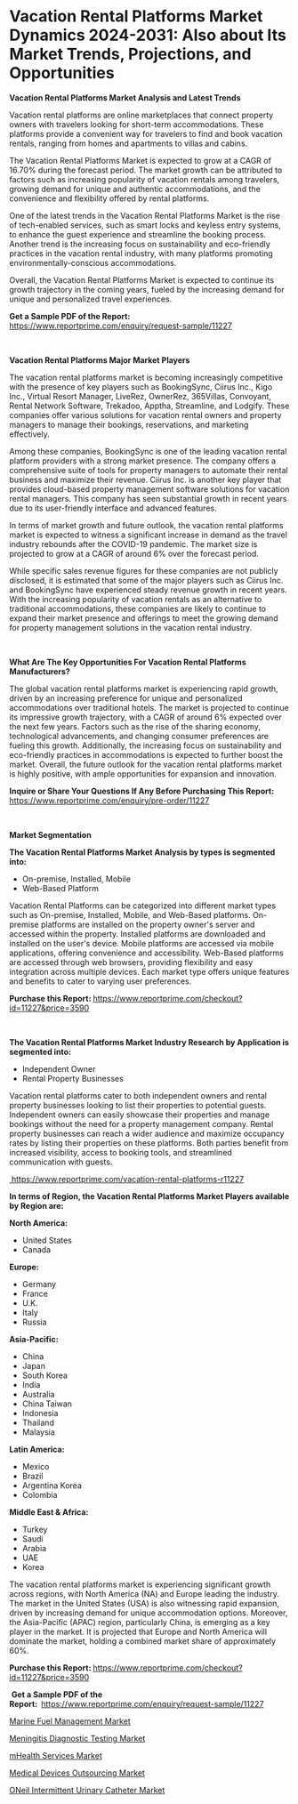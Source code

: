 <p><h1>Vacation Rental Platforms Market Dynamics 2024-2031: Also about Its Market Trends, Projections, and Opportunities</h1></p><p><strong>Vacation Rental Platforms Market Analysis and Latest Trends</strong></p>
<p><p>Vacation rental platforms are online marketplaces that connect property owners with travelers looking for short-term accommodations. These platforms provide a convenient way for travelers to find and book vacation rentals, ranging from homes and apartments to villas and cabins.</p><p>The Vacation Rental Platforms Market is expected to grow at a CAGR of 16.70% during the forecast period. The market growth can be attributed to factors such as increasing popularity of vacation rentals among travelers, growing demand for unique and authentic accommodations, and the convenience and flexibility offered by rental platforms.</p><p>One of the latest trends in the Vacation Rental Platforms Market is the rise of tech-enabled services, such as smart locks and keyless entry systems, to enhance the guest experience and streamline the booking process. Another trend is the increasing focus on sustainability and eco-friendly practices in the vacation rental industry, with many platforms promoting environmentally-conscious accommodations.</p><p>Overall, the Vacation Rental Platforms Market is expected to continue its growth trajectory in the coming years, fueled by the increasing demand for unique and personalized travel experiences.</p></p>
<p><strong>Get a Sample PDF of the Report:&nbsp;</strong> <a href="https://www.reportprime.com/enquiry/request-sample/11227">https://www.reportprime.com/enquiry/request-sample/11227</a></p>
<p>&nbsp;</p>
<p><strong>Vacation Rental Platforms Major Market Players</strong></p>
<p><p>The vacation rental platforms market is becoming increasingly competitive with the presence of key players such as BookingSync, Ciirus Inc., Kigo Inc., Virtual Resort Manager, LiveRez, OwnerRez, 365Villas, Convoyant, Rental Network Software, Trekadoo, Apptha, Streamline, and Lodgify. These companies offer various solutions for vacation rental owners and property managers to manage their bookings, reservations, and marketing effectively.</p><p>Among these companies, BookingSync is one of the leading vacation rental platform providers with a strong market presence. The company offers a comprehensive suite of tools for property managers to automate their rental business and maximize their revenue. Ciirus Inc. is another key player that provides cloud-based property management software solutions for vacation rental managers. This company has seen substantial growth in recent years due to its user-friendly interface and advanced features.</p><p>In terms of market growth and future outlook, the vacation rental platforms market is expected to witness a significant increase in demand as the travel industry rebounds after the COVID-19 pandemic. The market size is projected to grow at a CAGR of around 6% over the forecast period.</p><p>While specific sales revenue figures for these companies are not publicly disclosed, it is estimated that some of the major players such as Ciirus Inc. and BookingSync have experienced steady revenue growth in recent years. With the increasing popularity of vacation rentals as an alternative to traditional accommodations, these companies are likely to continue to expand their market presence and offerings to meet the growing demand for property management solutions in the vacation rental industry.</p></p>
<p>&nbsp;</p>
<p><strong>What Are The Key Opportunities For Vacation Rental Platforms Manufacturers?</strong></p>
<p><p>The global vacation rental platforms market is experiencing rapid growth, driven by an increasing preference for unique and personalized accommodations over traditional hotels. The market is projected to continue its impressive growth trajectory, with a CAGR of around 6% expected over the next few years. Factors such as the rise of the sharing economy, technological advancements, and changing consumer preferences are fueling this growth. Additionally, the increasing focus on sustainability and eco-friendly practices in accommodations is expected to further boost the market. Overall, the future outlook for the vacation rental platforms market is highly positive, with ample opportunities for expansion and innovation.</p></p>
<p><strong>Inquire or Share Your Questions If Any Before Purchasing This Report:</strong> <a href="https://www.reportprime.com/enquiry/pre-order/11227">https://www.reportprime.com/enquiry/pre-order/11227</a></p>
<p>&nbsp;</p>
<p><strong>Market Segmentation</strong></p>
<p><strong>The Vacation Rental Platforms Market Analysis by types is segmented into:</strong></p>
<p><ul><li>On-premise, Installed, Mobile</li><li>Web-Based Platform</li></ul></p>
<p><p>Vacation Rental Platforms can be categorized into different market types such as On-premise, Installed, Mobile, and Web-Based platforms. On-premise platforms are installed on the property owner's server and accessed within the property. Installed platforms are downloaded and installed on the user's device. Mobile platforms are accessed via mobile applications, offering convenience and accessibility. Web-Based platforms are accessed through web browsers, providing flexibility and easy integration across multiple devices. Each market type offers unique features and benefits to cater to varying user preferences.</p></p>
<p><strong>Purchase this Report:&nbsp;</strong><a href="https://www.reportprime.com/checkout?id=11227&price=3590">https://www.reportprime.com/checkout?id=11227&price=3590</a></p>
<p>&nbsp;</p>
<p><strong>The Vacation Rental Platforms Market Industry Research by Application is segmented into:</strong></p>
<p><ul><li>Independent Owner</li><li>Rental Property Businesses</li></ul></p>
<p><p>Vacation rental platforms cater to both independent owners and rental property businesses looking to list their properties to potential guests. Independent owners can easily showcase their properties and manage bookings without the need for a property management company. Rental property businesses can reach a wider audience and maximize occupancy rates by listing their properties on these platforms. Both parties benefit from increased visibility, access to booking tools, and streamlined communication with guests.</p></p>
<p><a href="https://www.reportprime.com/vacation-rental-platforms-r11227">&nbsp;https://www.reportprime.com/vacation-rental-platforms-r11227</a></p>
<p><strong>In terms of Region, the Vacation Rental Platforms Market Players available by Region are:</strong></p>
<p>
    <p> <strong> North America: </strong>
        <ul>
            <li>United States</li>
            <li>Canada</li>
        </ul>
        </p> 
    <p> <strong> Europe: </strong>
        <ul>
            <li>Germany</li>
            <li>France</li>
            <li>U.K.</li>
            <li>Italy</li>
            <li>Russia</li>
        </ul>
        </p> 
    <p> <strong> Asia-Pacific: </strong>
        <ul>
            <li>China</li>
            <li>Japan</li>
            <li>South Korea</li>
            <li>India</li>
            <li>Australia</li>
            <li>China Taiwan</li>
            <li>Indonesia</li>
            <li>Thailand</li>
            <li>Malaysia</li>
        </ul>
        </p> 
    <p> <strong> Latin America: </strong>
        <ul>
            <li>Mexico</li>
            <li>Brazil</li>
            <li>Argentina Korea</li>
            <li>Colombia</li>
        </ul>
        </p> 
    <p> <strong> Middle East & Africa: </strong>
        <ul>
            <li>Turkey</li>
            <li>Saudi</li>
            <li>Arabia</li>
            <li>UAE</li>
            <li>Korea</li>
        </ul>
    </p>
    </p>
<p><p>The vacation rental platforms market is experiencing significant growth across regions, with North America (NA) and Europe leading the industry. The market in the United States (USA) is also witnessing rapid expansion, driven by increasing demand for unique accommodation options. Moreover, the Asia-Pacific (APAC) region, particularly China, is emerging as a key player in the market. It is projected that Europe and North America will dominate the market, holding a combined market share of approximately 60%.</p></p>
<p><strong>Purchase this Report: </strong><a href="https://www.reportprime.com/checkout?id=11227&price=3590">https://www.reportprime.com/checkout?id=11227&price=3590</a></p>
<p>&nbsp;<strong>Get a Sample PDF of the Report:&nbsp;&nbsp;</strong><a href="https://www.reportprime.com/enquiry/request-sample/11227">https://www.reportprime.com/enquiry/request-sample/11227</a></p>
<p><strong></strong></p>
<p><p><a href="https://github.com/hzxpgedq27/Market-Research-Report-List-1/blob/main/marine-fuel-management-market.md">Marine Fuel Management Market</a></p><p><a href="https://github.com/NorbertYates/Market-Research-Report-List-6/blob/main/meningitis-diagnostic-testing-market.md">Meningitis Diagnostic Testing Market</a></p><p><a href="https://github.com/prosalinda88/Market-Research-Report-List-6/blob/main/mhealth-services-market.md">mHealth Services Market</a></p><p><a href="https://github.com/mdinislamsheik/Market-Research-Report-List-1/blob/main/medical-devices-outsourcing-market.md">Medical Devices Outsourcing Market</a></p><p><a href="https://medium.com/@lauryframi644/navigating-the-global-oneil-intermittent-urinary-catheter-market-landscape-trends-forecasts-and-165c282ca29d">ONeil Intermittent Urinary Catheter Market</a></p></p>
